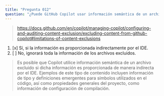```yaml
---
title: "Pregunta 012"
question: "¿Puede GitHub Copilot usar información semántica de un archivo que esté excluido por las exclusiones de contenido de GitHub Copilot?"
---
```


> https://docs.github.com/en/copilot/managing-copilot/configuring-and-auditing-content-exclusion/excluding-content-from-github-copilot#limitations-of-content-exclusions
1. [x] Sí, si la información es proporcionada indirectamente por el IDE.
1. [ ] No, ignorará toda la información de los archivos excluidos.
> Es posible que Copilot utilice información semántica de un archivo excluido si dicha información es proporcionada de manera indirecta por el IDE. Ejemplos de este tipo de contenido incluyen información de tipo y definiciones emergentes para símbolos utilizados en el código, así como propiedades generales del proyecto, como información de configuración de compilación.
